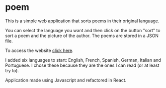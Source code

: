 # poem
This is a simple web application that sorts poems in their original language.

You can select the language you want and then click on the button "sort" to sort a poem and the picture of the author. The poems are stored in a JSON file.

To access the website <a href="https://lucaspetti.github.io/poem/" target="_blank">click here</a>.

I added six languages to start: English, French, Spanish, German, Italian and Portuguese.
I chose these because they are the ones I can read (or at least try to).

Application made using Javascript and refactored in React.
